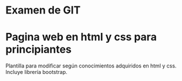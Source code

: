 # Examen de GIT
# Pagina web en html y css para principiantes

Plantilla para modificar según conocimientos adquiridos en html y css. Incluye librería bootstrap. 
